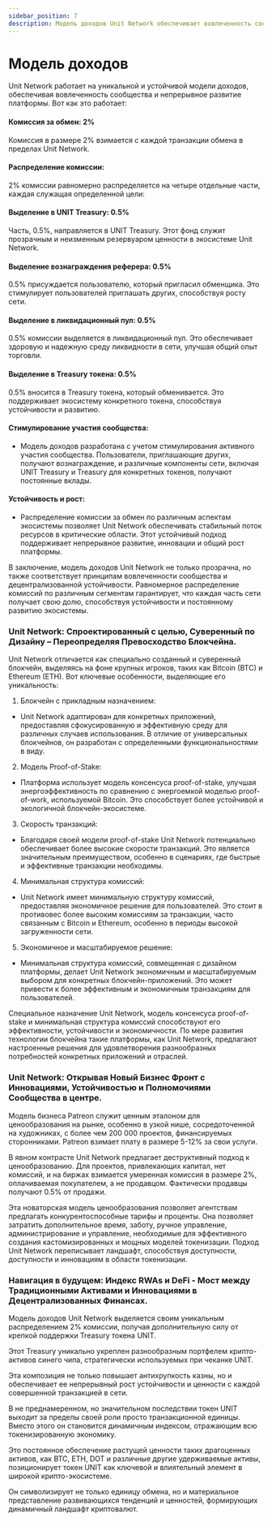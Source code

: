 ```yaml
---
sidebar_position: 7
description: Модель доходов Unit Network обеспечивает вовлеченность сообщества и непрерывное развитие платформы.
---
```


# Модель доходов

Unit Network работает на уникальной и устойчивой модели доходов, обеспечивая вовлеченность сообщества и непрерывное развитие платформы. Вот как это работает:

#### Комиссия за обмен: 2%

Комиссия в размере 2% взимается с каждой транзакции обмена в пределах Unit Network.

#### Распределение комиссии:

2% комиссии равномерно распределяется на четыре отдельные части, каждая служащая определенной цели:

#### Выделение в UNIT Treasury: 0.5%

Часть, 0.5%, направляется в UNIT Treasury. Этот фонд служит прозрачным и неизменным резервуаром ценности в экосистеме Unit Network.

#### Выделение вознаграждения реферера: 0.5%

0.5% присуждается пользователю, который пригласил обменщика. Это стимулирует пользователей приглашать других, способствуя росту сети.

#### Выделение в ликвидационный пул: 0.5%

0.5% комиссии выделяется в ликвидационный пул. Это обеспечивает здоровую и надежную среду ликвидности в сети, улучшая общий опыт торговли.

#### Выделение в Treasury токена: 0.5%

0.5% вносится в Treasury токена, который обменивается. Это поддерживает экосистему конкретного токена, способствуя устойчивости и развитию.

#### Стимулирование участия сообщества:

- Модель доходов разработана с учетом стимулирования активного участия сообщества. Пользователи, приглашающие других, получают вознаграждение, и различные компоненты сети, включая UNIT Treasury и Treasury для конкретных токенов, получают постоянные вклады.

#### Устойчивость и рост:

- Распределение комиссии за обмен по различным аспектам экосистемы позволяет Unit Network обеспечивать стабильный поток ресурсов в критические области. Этот устойчивый подход поддерживает непрерывное развитие, инновации и общий рост платформы.

В заключение, модель доходов Unit Network не только прозрачна, но также соответствует принципам вовлеченности сообщества и децентрализованной устойчивости. Равномерное распределение комиссий по различным сегментам гарантирует, что каждая часть сети получает свою долю, способствуя устойчивости и постоянному развитию экосистемы.

### Unit Network: Спроектированный с целью, Суверенный по Дизайну – Переопределяя Превосходство Блокчейна.

Unit Network отличается как специально созданный и суверенный блокчейн, выделяясь на фоне крупных игроков, таких как Bitcoin (BTC) и Ethereum (ETH). Вот ключевые особенности, выделяющие его уникальность:

1. Блокчейн с прикладным назначением:

- Unit Network адаптирован для конкретных приложений, предоставляя сфокусированную и эффективную среду для различных случаев использования. В отличие от универсальных блокчейнов, он разработан с определенными функциональностями в виду.

2. Модель Proof-of-Stake:

- Платформа использует модель консенсуса proof-of-stake, улучшая энергоэффективность по сравнению с энергоемкой моделью proof-of-work, используемой Bitcoin. Это способствует более устойчивой и экологичной блокчейн-экосистеме.

3. Скорость транзакций:

- Благодаря своей модели proof-of-stake Unit Network потенциально обеспечивает более высокие скорости транзакций. Это является значительным преимуществом, особенно в сценариях, где быстрые и эффективные транзакции необходимы.

4. Минимальная структура комиссий:

- Unit Network имеет минимальную структуру комиссий, предоставляя экономичное решение для пользователей. Это стоит в противовес более высоким комиссиям за транзакции, часто связанным с Bitcoin и Ethereum, особенно в периоды высокой загруженности сети.

5. Экономичное и масштабируемое решение:

- Минимальная структура комиссий, совмещенная с дизайном платформы, делает Unit Network экономичным и масштабируемым выбором для конкретных блокчейн-приложений. Это может привести к более эффективным и экономичным транзакциям для пользователей.

Специальное назначение Unit Network, модель консенсуса proof-of-stake и минимальная структура комиссий способствуют его эффективности, устойчивости и экономичности. По мере развития технологии блокчейна такие платформы, как Unit Network, предлагают настроенные решения для удовлетворения разнообразных потребностей конкретных приложений и отраслей.

### Unit Network: Открывая Новый Бизнес Фронт с Инновациями, Устойчивостью и Полномочиями Сообщества в центре.

Модель бизнеса Patreon служит ценным эталоном для ценообразования на рынке, особенно в узкой нише, сосредоточенной на художниках, с более чем 200 000 проектов, финансируемых сторонниками. Patreon взимает плату в размере 5-12% за свои услуги.

В явном контрасте Unit Network предлагает деструктивный подход к ценообразованию. Для проектов, привлекающих капитал, нет комиссий, и на биржах взимается умеренная комиссия в размере 2%, оплачиваемая покупателем, а не продавцом. Фактически продавцы получают 0.5% от продажи.

Эта новаторская модель ценообразования позволяет агентствам предлагать конкурентоспособные тарифы и проценты. Она позволяет затратить дополнительное время, заботу, ручное управление, администрирование и управление, необходимые для эффективного создания кастомизированных и мощных моделей токенизации. Подход Unit Network переписывает ландшафт, способствуя доступности, доступности и инновациям в области токенизации.

### Навигация в будущем: Индекс RWAs и DeFi - Мост между Традиционными Активами и Инновациями в Децентрализованных Финансах.

Модель доходов Unit Network выделяется своим уникальным распределением 2% комиссии, получая дополнительную силу от крепкой поддержки Treasury токена UNIT.

Этот Treasury уникально укреплен разнообразным портфелем крипто-активов синего чипа, стратегически используемых при чеканке UNIT.

Эта композиция не только повышает антихрупкость казны, но и обеспечивает ее непрерывный рост устойчивости и ценности с каждой совершенной транзакцией в сети.

В не преднамеренном, но значительном последствии токен UNIT выходит за пределы своей роли просто транзакционной единицы. Вместо этого он становится динамичным индексом, отражающим всю токенизированную экономику.

Это постоянное обеспечение растущей ценности таких драгоценных активов, как BTC, ETH, DOT и различные другие удерживаемые активы, позиционирует токен UNIT как ключевой и влиятельный элемент в широкой крипто-экосистеме.

Он символизирует не только единицу обмена, но и материальное представление развивающихся тенденций и ценностей, формирующих динамичный ландшафт криптовалют.
